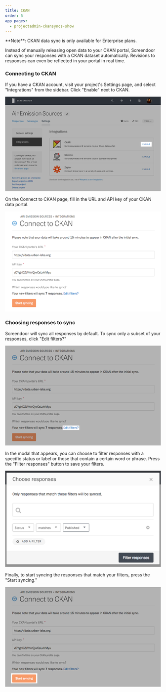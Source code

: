 ```yaml
---
title: CKAN
order: 5
app_pages:
  - projectadmin-ckansyncs-show
---
```


<div class='alert'>
    **Note**: CKAN data sync is only available for Enterprise plans.
</div>

Instead of manually releasing open data to your CKAN portal, Screendoor can sync your responses with a CKAN dataset automatically. Revisions to responses can even be reflected in your portal in real time.

### Connecting to CKAN

If you have a CKAN account, visit your project's Settings page, and select "Integrations" from the sidebar. Click "Enable" next to CKAN.

![The Integrations page.](../images/ckan_1.png)

On the Connect to CKAN page, fill in the URL and API key of your CKAN data portal.

![The Connect to CKAN page.](../images/ckan_2.png)

### Choosing responses to sync

Screendoor will sync all responses by default. To sync only a subset of your responses, click "Edit filters?"

![Editing sync filters.](../images/ckan_3.png)

In the modal that appears, you can choose to filter responses with a specific status or label or those that contain a certain word or phrase. Press the "Filter responses" button to save your filters.

![The filtering modal.](../images/socrata_4.png)

Finally, to start syncing the responses that match your filters, press the "Start syncing."

![Start syncing responses to CKAN.](../images/ckan_4.png)
